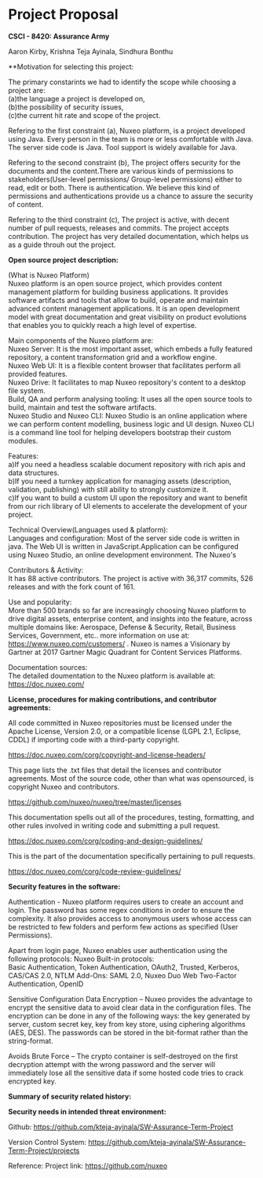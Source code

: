 # Project Proposal
**CSCI - 8420:  Assurance Army**

Aaron Kirby, Krishna Teja Ayinala, Sindhura Bonthu          

**Motivation for selecting this project:

The primary constarints we had to identify the scope while choosing a project are: </br>
(a)the language a project is developed on,</br>
(b)the possibility of  security issues,</br>
(c)the current hit rate and scope of the project.

Refering to the first constraint (a), 
Nuxeo platform,  is a project developed using Java. Every person in the team is more or less comfortable with Java. The server side code is Java. Tool support is widely available for Java.

Refering to the second constraint (b),
The project offers security for the documents and the content.There are various kinds of permissions to stakeholders(User-level permissions/ Group-level permissions) either to read, edit or both. There is authentication. We believe this kind of permissions and authentications provide us a chance to assure the security of content.

Refering to the third constraint (c),
The project is active, with decent number of pull requests, releases and commits. The project accepts contribution. The project has very detailed documentation, which helps us as a guide throuh out the project. 

**Open source project description:** 

(What is Nuxeo Platform)</br>
Nuxeo platform is an open source project, which provides content management platform for building business applications. It provides software artifacts and tools that allow to build, operate and maintain advanced content management applications. It is an open development model with great documentation and great visibility on product evolutions that enables you to quickly reach a high level of expertise.

Main components of the Nuxeo platform are:</br>
Nuxeo Server: It is the most important asset, which embeds a fully featured repository, a content transformation grid and a workflow engine.</br> 
Nuxeo Web UI: It is a flexible content browser that facilitates perform all provided features.</br>
Nuxeo Drive: It facilitates to map Nuxeo repository's content to a desktop file system.</br>
Build, QA and perform analysing tooling: It uses all the open source tools to build, maintain and test the software artifacts.</br>
Nuxeo Studio and Nuxeo CLI: Nuxeo Studio is an online application where we can perform content modelling, business logic and UI design.  Nuxeo CLI is a command line tool for helping developers bootstrap their custom modules.</br>

Features:</br>
a)If you need a headless scalable document repository with rich apis and data structures.</br>
b)If you need a turnkey application for managing assets (description, validation, publishing) with still ability to strongly customize it.</br>
c)If you want to build a custom UI upon the repository and want to benefit from our rich library of UI elements to accelerate the development of your project.  </br>

Technical Overview(Languages used & platform):</br>
Languages and configuration: Most of the server side code is written in java.  The Web UI is written in JavaScript.Application can be configured using Nuxeo Studio, an online development environment. The Nuxeo's 

Contributors & Activity: </br>
It has 88  active contributors. The project is active with 36,317 commits, 526 releases and with the fork count of 161.

Use and popularity:</br>
More than 500 brands so far are increasingly choosing Nuxeo platform to drive digital assets, enterprise content, and insights into the feature, across multiple domains like: Aerospace, Defense & Security, Retail, Business Services, Government, etc.. more information on use at: https://www.nuxeo.com/customers/  .  Nuxeo is names a Visionary by Gartner at 2017 Gartner Magic Quadrant for Content Services Platforms.

Documentation sources: </br>
The detailed doumentation to the Nuxeo platform is available at: https://doc.nuxeo.com/

**License, procedures for making contributions, and contributor agreements:** 

All code committed in Nuxeo repositories must be licensed under the Apache License, Version 2.0, or a compatible license (LGPL 2.1, Eclipse, CDDL) if importing code with a third-party copyright. 

https://doc.nuxeo.com/corg/copyright-and-license-headers/

This page lists the .txt files that detail the licenses and contributor agreements. Most of the source code, other than what was opensourced, is copyright Nuxeo and contributors.

https://github.com/nuxeo/nuxeo/tree/master/licenses

This documentation spells out all of the procedures, testing, formatting, and other rules involved in writing code and submitting a pull request.

https://doc.nuxeo.com/corg/coding-and-design-guidelines/

This is the part of the documentation specifically pertaining to pull requests.

https://doc.nuxeo.com/corg/code-review-guidelines/

**Security features in the software:** 

Authentication - Nuxeo platform requires users to create an account and login. The password has some regex conditions in order to ensure the complexity. It also provides access to anonymous users whose access can be restricted to few folders and perform few actions as specified (User Permissions).</br>

Apart from login page, Nuxeo enables user authentication using the following protocols:
Nuxeo Built-in protocols:</br>
Basic Authentication, Token Authentication, OAuth2, Trusted, Kerberos, CAS/CAS 2.0, NTLM
Add-Ons:
SAML 2.0, Nuxeo Duo Web Two-Factor Authentication, OpenID

Sensitive Configuration Data Encryption – Nuxeo provides the advantage to encrypt the sensitive data to avoid clear data in the configuration files. The encryption can be done in any of the following ways: the key generated by server, custom secret key, key from key store, using ciphering algorithms (AES, DES). The passwords can be stored in the bit-format rather than the string-format.</br>

Avoids Brute Force – The crypto container is self-destroyed on the first decryption attempt with the wrong password and the server will immediately lose all the sensitive data if some hosted code tries to crack encrypted key.


**Summary of security related history:** 

**Security needs in intended threat environment:**

Github:  https://github.com/kteja-ayinala/SW-Assurance-Term-Project

Version Control System: https://github.com/kteja-ayinala/SW-Assurance-Term-Project/projects

Reference: Project link: https://github.com/nuxeo
